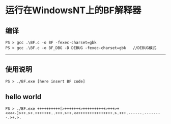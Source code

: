 # 运行在WindowsNT上的BF解释器

## 编译

    PS > gcc .\BF.c -o BF -fexec-charset=gbk
    PS > gcc .\BF.c -o BF_DBG -D DEBUG -fexec-charset=gbk   //DEBUG模式

--------------

## 使用说明

    PS > ./BF.exe [here insert BF code]

## hello world

    PS > ./BF.exe ++++++++++[>+++++++>++++++++++>+++>+<<<<-]>++.>+.+++++++..+++.>++.<<+++++++++++++++.>.+++.------.--------.>+.>.



